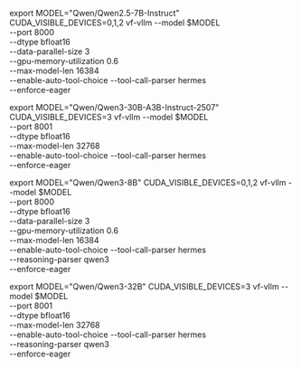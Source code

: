 export MODEL="Qwen/Qwen2.5-7B-Instruct"
CUDA_VISIBLE_DEVICES=0,1,2 vf-vllm --model $MODEL \
    --port 8000 \
    --dtype bfloat16 \
    --data-parallel-size 3 \
    --gpu-memory-utilization 0.6 \
    --max-model-len 16384 \
    --enable-auto-tool-choice --tool-call-parser hermes \
    --enforce-eager


export MODEL="Qwen/Qwen3-30B-A3B-Instruct-2507"
CUDA_VISIBLE_DEVICES=3 vf-vllm --model $MODEL \
    --port 8001 \
    --dtype bfloat16 \
    --max-model-len 32768 \
    --enable-auto-tool-choice --tool-call-parser hermes \
    --enforce-eager


export MODEL="Qwen/Qwen3-8B"
CUDA_VISIBLE_DEVICES=0,1,2 vf-vllm --model $MODEL \
    --port 8000 \
    --dtype bfloat16 \
    --data-parallel-size 3 \
    --gpu-memory-utilization 0.6 \
    --max-model-len 16384 \
    --enable-auto-tool-choice --tool-call-parser hermes \
    --reasoning-parser qwen3 \
    --enforce-eager

export MODEL="Qwen/Qwen3-32B"
CUDA_VISIBLE_DEVICES=3 vf-vllm --model $MODEL \
    --port 8001 \
    --dtype bfloat16 \
    --max-model-len 32768 \
    --enable-auto-tool-choice --tool-call-parser hermes \
    --reasoning-parser qwen3 \
    --enforce-eager